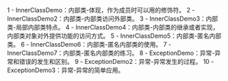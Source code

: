 1 - InnerClassDemo：内部类-体现，作为成员时可以用的修饰符。
2 - InnerClassDemo2：内部类-内部类访问外部类。
3 - InnerClassDemo3：内部类-局部内部类特点。
4 - InnerClassDemo4：内部类-内部类的继承或者实现，内部类对象对外提供功能的访问方式。
5 - InnerClassDemo5：内部类-匿名内部类。
6 - InnerClassDemo6：内部类-匿名内部类的使用。
7 - InnerClassDemo7：内部类-匿名内部类的练习。
8 - ExceptionDemo：异常-异常和错误的发生和区别。
9 - ExceptionDemo2：异常-异常发生的过程。
10 - ExceptionDemo3：异常-异常的简单应用。
